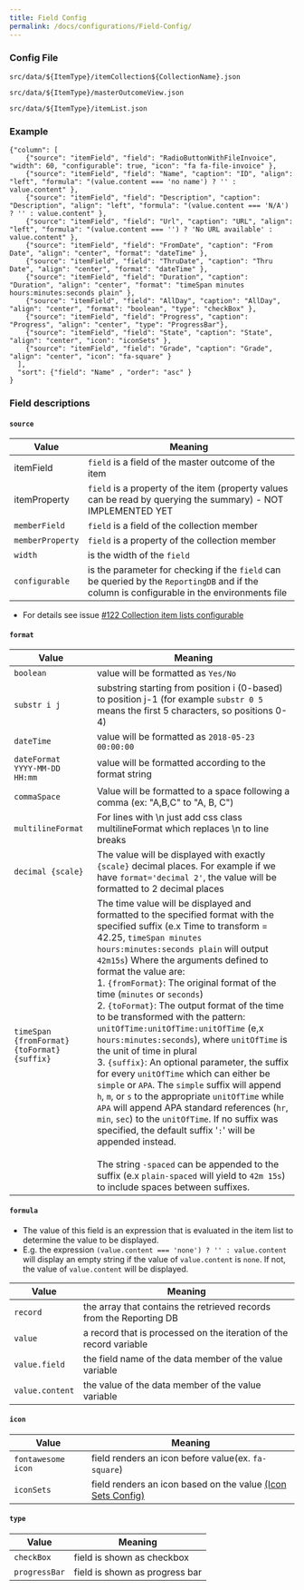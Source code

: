 ```yaml
---
title: Field Config
permalink: /docs/configurations/Field-Config/
---
```


### Config File
`src/data/${ItemType}/itemCollection${CollectionName}.json`

`src/data/${ItemType}/masterOutcomeView.json`

`src/data/${ItemType}/itemList.json`

### Example
```
{"column": [
    {"source": "itemField", "field": "RadioButtonWithFileInvoice", "width": 60, "configurable": true, "icon": "fa fa-file-invoice" },
    {"source": "itemField", "field": "Name", "caption": "ID", "align": "left", "formula": "(value.content === 'no name') ? '' : value.content" },
    {"source": "itemField", "field": "Description", "caption": "Description", "align": "left", "formula": "(value.content === 'N/A') ? '' : value.content" },
    {"source": "itemField", "field": "Url", "caption": "URL", "align": "left", "formula": "(value.content === '') ? 'No URL available' : value.content" },
    {"source": "itemField", "field": "FromDate", "caption": "From Date", "align": "center", "format": "dateTime" },
    {"source": "itemField", "field": "ThruDate", "caption": "Thru Date", "align": "center", "format": "dateTime" },
    {"source": "itemField", "field": "Duration", "caption": "Duration", "align": "center", "format": "timeSpan minutes hours:minutes:seconds plain" },
    {"source": "itemField", "field": "AllDay", "caption": "AllDay", "align": "center", "format": "boolean", "type": "checkBox" },
    {"source": "itemField", "field": "Progress", "caption": "Progress", "align": "center", "type": "ProgressBar"},
    {"source": "itemField", "field": "State", "caption": "State", "align": "center", "icon": "iconSets" },
    {"source": "itemField", "field": "Grade", "caption": "Grade", "align": "center", "icon": "fa-square" }
  ],
  "sort": {"field": "Name" , "order": "asc" }
}
```
### Field descriptions

#### `source`

| Value | Meaning |
| ------------- | ------------- |
| itemField | `field` is a field of the master outcome of the item |
| itemProperty | `field` is a property of the item (property values can be read by querying the summary) - NOT IMPLEMENTED YET |
| `memberField` | `field` is a field of the collection member |
| `memberProperty` | `field` is a property of the collection member |
| `width` | is the width of the `field`  |
| `configurable` | is the parameter for checking if the `field` can be queried by the `ReportingDB` and if the column is configurable in the environments file  |

* For details see issue [#122 Collection item lists configurable](https://github.com/kovax/webui-primeng/issues/122)

#### `format`

| Value | Meaning |
| ------------- | ------------- |
| `boolean` | value will be formatted as `Yes/No` |
| `substr i j` | substring starting from position i (0-based) to position j-1 (for example `substr 0 5` means the first 5 characters, so positions 0-4) |
| `dateTime` | value will be formatted as `2018-05-23 00:00:00` |
| `dateFormat YYYY-MM-DD HH:mm` | value will be formatted according to the format string |
| `commaSpace` | Value will be formatted to a space following a comma (ex: "A,B,C" to "A, B, C") |
| `multilineFormat` | For lines with \n just add css class multilineFormat which replaces \n to line breaks |
| `decimal {scale}` | The value will be displayed with exactly `{scale}` decimal places. For example if we have `format='decimal 2'`, the value will be formatted to 2 decimal places |
| `timeSpan {fromFormat} {toFormat} {suffix}` | The time value will be displayed and formatted to the specified format with the specified suffix (e.x Time to transform = 42.25, `timeSpan minutes hours:minutes:seconds plain` will output `42m15s`) Where the arguments defined to format the value are: <br>1. `{fromFormat}`: The original format of the time (`minutes` or `seconds`)<br> 2. `{toFormat}`: The output format of the time to be transformed with the pattern: `unitOfTime:unitOfTime:unitOfTime` (e,x `hours:minutes:seconds`), where `unitOfTime` is the unit of time in plural <br> 3. `{suffix}`: An optional parameter, the suffix for every `unitOfTime` which can either be `simple` or `APA`. The `simple` suffix will append `h`, `m`, or `s` to the appropriate `unitOfTime` while `APA` will append APA standard references (`hr`, `min`, `sec`) to the `unitOfTime`. If no suffix was specified, the default suffix '`:`' will be appended instead.<br><br> The string `-spaced` can be appended to the suffix (e.x `plain-spaced` will yield to `42m 15s`) to include spaces between suffixes.

#### `formula`

* The value of this field is an expression that is evaluated in the item list to determine the value to be displayed.
* E.g. the expression `(value.content === 'none') ? '' : value.content` will display an empty string if the value of `value.content` is `none`. If not, the value of `value.content` will be displayed.

| Value | Meaning |
| ------------- | ------------- |
| `record` | the array that contains the retrieved records from the Reporting DB |
| `value` | a record that is processed on the iteration of the record variable |
| `value.field` | the field name of the data member of the value variable |
| `value.content` | the value of the data member of the value variable |

#### `icon`
| Value | Meaning |
| ------------- | ------------- |
| `fontawesome icon` | field renders an icon before value(ex. `fa-square`) |
| `iconSets` | field renders an icon based on the value [(Icon Sets Config)](https://github.com/TitusTech/webui-lib/wiki/Icon-Sets-Config) |


#### `type`
| Value | Meaning |
| ------------- | ------------- |
| `checkBox` | field is shown as checkbox |
| `progressBar` | field is shown as progress bar |
